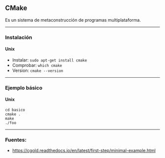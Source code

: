 ## CMake
Es un sistema de metaconstrucción de programas multiplataforma.

______________________________

### Instalación
#### Unix
- Instalar: `sudo apt-get install cmake`
- Comprobar: `which cmake`
- Version: `cmake --version`

______________________________

### Ejemplo básico

#### Unix
```
cd basico
cmake .
make
./foo
```

____________________________

### Fuentes:
- https://cgold.readthedocs.io/en/latest/first-step/minimal-example.html